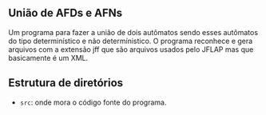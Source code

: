 ## União de AFDs e AFNs
Um programa para fazer a união de dois autômatos sendo esses autômatos do tipo
determinístico e não determínistico. O programa reconhece e gera arquivos com a
extensão jff que são arquivos usados pelo JFLAP mas que basicamente é um XML.

## Estrutura de diretórios
- `src`: onde mora o código fonte do programa.

